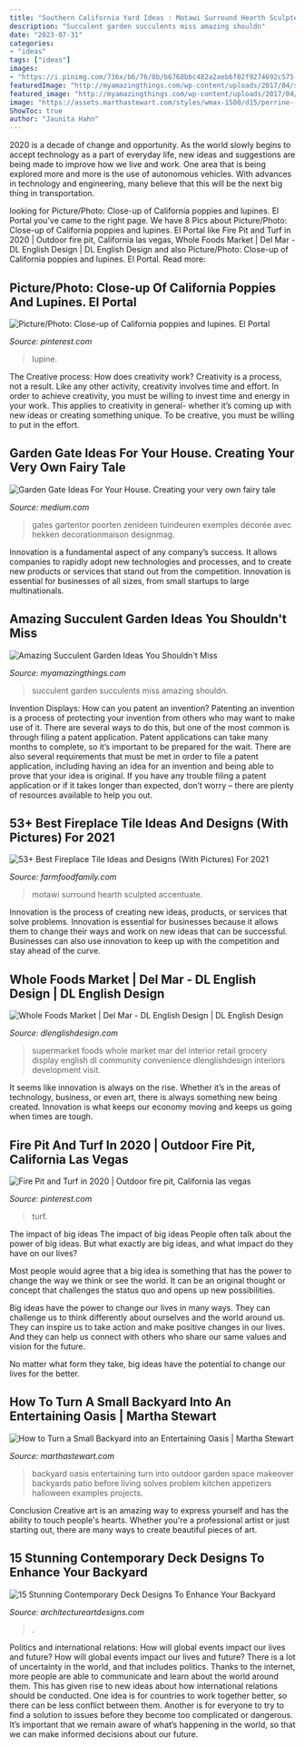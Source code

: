 ```yaml
---
title: "Southern California Yard Ideas : Motawi Surround Hearth Sculpted Accentuate"
description: "Succulent garden succulents miss amazing shouldn"
date: "2023-07-31"
categories:
- "ideas"
tags: ["ideas"]
images:
- "https://i.pinimg.com/736x/b6/76/8b/b6768bbc482a2aeb6f02f9274692c575--garden-stairs-nature-photos.jpg"
featuredImage: "http://myamazingthings.com/wp-content/uploads/2017/04/succulents.jpg"
featured_image: "http://myamazingthings.com/wp-content/uploads/2017/04/succulents.jpg"
image: "https://assets.marthastewart.com/styles/wmax-1500/d15/perrine---after/perrine---after_2.jpg?itok=xT4NUs7L"
ShowToc: true
author: "Jaunita Hahn"
---
```



2020 is a decade of change and opportunity. As the world slowly begins to accept technology as a part of everyday life, new ideas and suggestions are being made to improve how we live and work. One area that is being explored more and more is the use of autonomous vehicles. With advances in technology and engineering, many believe that this will be the next big thing in transportation.

	

		
looking for Picture/Photo: Close-up of California poppies and lupines. El Portal you've came to the right page. We have 8 Pics about Picture/Photo: Close-up of California poppies and lupines. El Portal like Fire Pit and Turf in 2020 | Outdoor fire pit, California las vegas, Whole Foods Market | Del Mar - DL English Design | DL English Design and also Picture/Photo: Close-up of California poppies and lupines. El Portal. Read more:
		
    
## Picture/Photo: Close-up Of California Poppies And Lupines. El Portal

<img loading=lazy src="https://i.pinimg.com/736x/b6/76/8b/b6768bbc482a2aeb6f02f9274692c575--garden-stairs-nature-photos.jpg" onerror="this.onerror=null;this.src='https://tse4.mm.bing.net/th?id=OIP.VQD3EfW0WmqUNzr6MRV4nQAAAA&amp;pid=15.1';" alt="Picture/Photo: Close-up of California poppies and lupines. El Portal">

_Source: pinterest.com_

>lupine. 

	

The Creative process: How does creativity work?
Creativity is a process, not a result. Like any other activity, creativity involves time and effort. In order to achieve creativity, you must be willing to invest time and energy in your work. This applies to creativity in general- whether it’s coming up with new ideas or creating something unique. To be creative, you must be willing to put in the effort.

    
## Garden Gate Ideas For Your House. Creating Your Very Own Fairy Tale

<img loading=lazy src="https://miro.medium.com/max/1200/1*rQxGWWw8jGs4ZAWQfRe7mQ.jpeg" onerror="this.onerror=null;this.src='https://tse1.mm.bing.net/th?id=OIP.Eby1RUCeThH_mf_Ag_sI9gHaE8&amp;pid=15.1';" alt="Garden Gate Ideas For Your House. Creating your very own fairy tale">

_Source: medium.com_

>gates gartentor poorten zenideen tuindeuren exemples décorée avec hekken decorationmaison designmag. 

	

Innovation is a fundamental aspect of any company’s success. It allows companies to rapidly adopt new technologies and processes, and to create new products or services that stand out from the competition. Innovation is essential for businesses of all sizes, from small startups to large multinationals.

    
## Amazing Succulent Garden Ideas You Shouldn&#039;t Miss

<img loading=lazy src="http://myamazingthings.com/wp-content/uploads/2017/04/succulents.jpg" onerror="this.onerror=null;this.src='https://tse1.mm.bing.net/th?id=OIP.39KkMY20fjxQX7ayw8h8pwHaLH&amp;pid=15.1';" alt="Amazing Succulent Garden Ideas You Shouldn&#039;t Miss">

_Source: myamazingthings.com_

>succulent garden succulents miss amazing shouldn. 

	

Invention Displays: How can you patent an invention?
Patenting an invention is a process of protecting your invention from others who may want to make use of it. There are several ways to do this, but one of the most common is through filing a patent application. Patent applications can take many months to complete, so it’s important to be prepared for the wait. There are also several requirements that must be met in order to file a patent application, including having an idea for an invention and being able to prove that your idea is original. If you have any trouble filing a patent application or if it takes longer than expected, don’t worry – there are plenty of resources available to help you out.

    
## 53+ Best Fireplace Tile Ideas And Designs (With Pictures) For 2021

<img loading=lazy src="https://farmfoodfamily.com/wp-content/uploads/2021/08/47-fireplace-tile-ideas.jpg" onerror="this.onerror=null;this.src='https://tse3.mm.bing.net/th?id=OIP.ySANnV7fqzHY2Vtvzhuc3QHaLU&amp;pid=15.1';" alt="53+ Best Fireplace Tile Ideas and Designs (With Pictures) For 2021">

_Source: farmfoodfamily.com_

>motawi surround hearth sculpted accentuate. 

	

Innovation is the process of creating new ideas, products, or services that solve problems. Innovation is essential for businesses because it allows them to change their ways and work on new ideas that can be successful. Businesses can also use innovation to keep up with the competition and stay ahead of the curve.

    
## Whole Foods Market | Del Mar - DL English Design | DL English Design

<img loading=lazy src="http://dlenglishdesign.com/wp-content/uploads/2014/03/WF-Del-Mar-2013-8.jpg" onerror="this.onerror=null;this.src='https://tse4.mm.bing.net/th?id=OIP.mHh5YzFvH_WAKpT4JmYsXgHaLH&amp;pid=15.1';" alt="Whole Foods Market | Del Mar - DL English Design | DL English Design">

_Source: dlenglishdesign.com_

>supermarket foods whole market mar del interior retail grocery display english dl community convenience dlenglishdesign interiors development visit. 

	

It seems like innovation is always on the rise. Whether it’s in the areas of technology, business, or even art, there is always something new being created. Innovation is what keeps our economy moving and keeps us going when times are tough.

    
## Fire Pit And Turf In 2020 | Outdoor Fire Pit, California Las Vegas

<img loading=lazy src="https://i.pinimg.com/736x/43/c0/29/43c029ec94aaafeafc253feed98c5e48.jpg" onerror="this.onerror=null;this.src='https://tse3.mm.bing.net/th?id=OIP.7o1nChSmRCnLoHx8Q9LZNgHaIw&amp;pid=15.1';" alt="Fire Pit and Turf in 2020 | Outdoor fire pit, California las vegas">

_Source: pinterest.com_

>turf. 

	

The impact of big ideas
The impact of big ideas
People often talk about the power of big ideas. But what exactly are big ideas, and what impact do they have on our lives?

Most people would agree that a big idea is something that has the power to change the way we think or see the world. It can be an original thought or concept that challenges the status quo and opens up new possibilities.

Big ideas have the power to change our lives in many ways. They can challenge us to think differently about ourselves and the world around us. They can inspire us to take action and make positive changes in our lives. And they can help us connect with others who share our same values and vision for the future.

No matter what form they take, big ideas have the potential to change our lives for the better.

    
## How To Turn A Small Backyard Into An Entertaining Oasis | Martha Stewart

<img loading=lazy src="https://assets.marthastewart.com/styles/wmax-1500/d15/perrine---after/perrine---after_2.jpg?itok=xT4NUs7L" onerror="this.onerror=null;this.src='https://tse4.mm.bing.net/th?id=OIP.5H6bqxrT30kVxYEavoIrNQHaKh&amp;pid=15.1';" alt="How to Turn a Small Backyard into an Entertaining Oasis | Martha Stewart">

_Source: marthastewart.com_

>backyard oasis entertaining turn into outdoor garden space makeover backyards patio before living solves problem kitchen appetizers halloween examples projects. 

	

Conclusion
Creative art is an amazing way to express yourself and has the ability to touch people's hearts. Whether you're a professional artist or just starting out, there are many ways to create beautiful pieces of art.

    
## 15 Stunning Contemporary Deck Designs To Enhance Your Backyard

<img loading=lazy src="https://www.architectureartdesigns.com/wp-content/uploads/2015/02/15-Stunning-Contemporary-Deck-Designs-To-Enhance-Your-Backyard-10.jpg" onerror="this.onerror=null;this.src='https://tse4.mm.bing.net/th?id=OIP.Tp1VMaEV649Y7_XsTg0luwHaF0&amp;pid=15.1';" alt="15 Stunning Contemporary Deck Designs To Enhance Your Backyard">

_Source: architectureartdesigns.com_

>. 

	

Politics and international relations: How will global events impact our lives and future?
How will global events impact our lives and future? There is a lot of uncertainty in the world, and that includes politics. Thanks to the internet, more people are able to communicate and learn about the world around them. This has given rise to new ideas about how international relations should be conducted. 
One idea is for countries to work together better, so there can be less conflict between them. Another is for everyone to try to find a solution to issues before they become too complicated or dangerous. It’s important that we remain aware of what’s happening in the world, so that we can make informed decisions about our future.

